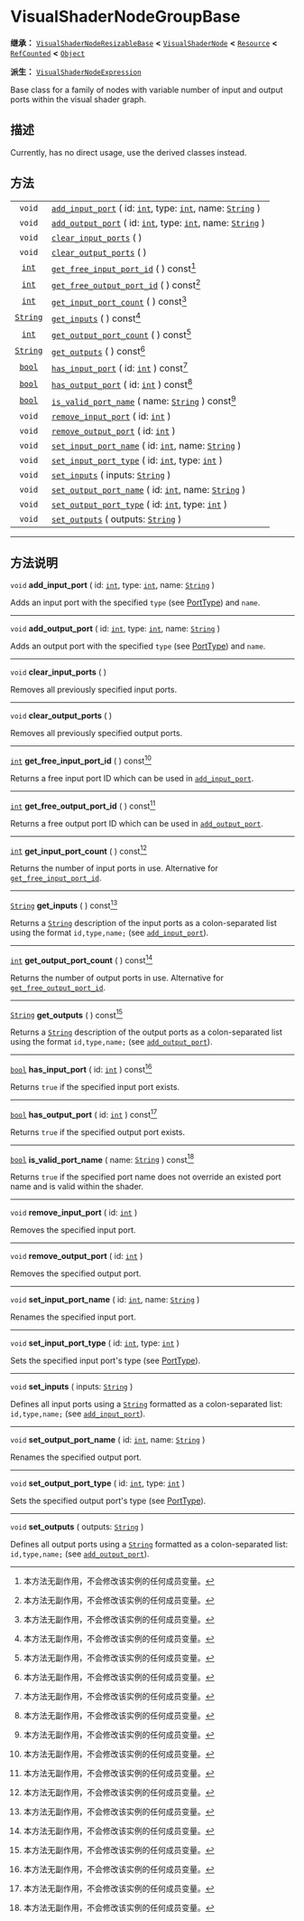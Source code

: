 <!-- ⚠ 请勿编辑本文件 ⚠ -->
<!-- 本文档使用脚本从 WeDot 引擎源码仓库生成。 -->
<!-- 生成脚本：https://github.com/WeDot-Engine/WeDot/tree/master/doc/tools/make_md.py； -->
<!-- 原文件：https://github.com/WeDot-Engine/WeDot/tree/master/doc/classes/VisualShaderNodeGroupBase.xml。 -->

<div id="_class_visualshadernodegroupbase"></div>

# VisualShaderNodeGroupBase

**继承：** [`VisualShaderNodeResizableBase`](class_visualshadernoderesizablebase.md) **<** [`VisualShaderNode`](class_visualshadernode.md) **<** [`Resource`](class_resource.md) **<** [`RefCounted`](class_refcounted.md) **<** [`Object`](class_object.md)

**派生：** [`VisualShaderNodeExpression`](class_visualshadernodeexpression.md)

Base class for a family of nodes with variable number of input and output ports within the visual shader graph.

## 描述

Currently, has no direct usage, use the derived classes instead.

## 方法

|||
|:-:|:--|
| `void`                      | [`add_input_port`](class_visualshadernodegroupbase.md#class_visualshadernodegroupbase_method_add_input_port) ( id: [`int`](class_int.md), type: [`int`](class_int.md), name: [`String`](class_string.md) )   |
| `void`                      | [`add_output_port`](class_visualshadernodegroupbase.md#class_visualshadernodegroupbase_method_add_output_port) ( id: [`int`](class_int.md), type: [`int`](class_int.md), name: [`String`](class_string.md) ) |
| `void`                      | [`clear_input_ports`](class_visualshadernodegroupbase.md#class_visualshadernodegroupbase_method_clear_input_ports) ( )                                                                                       |
| `void`                      | [`clear_output_ports`](class_visualshadernodegroupbase.md#class_visualshadernodegroupbase_method_clear_output_ports) ( )                                                                                     |
| [`int`](class_int.md)       | [`get_free_input_port_id`](class_visualshadernodegroupbase.md#class_visualshadernodegroupbase_method_get_free_input_port_id) ( ) const[^const]                                                               |
| [`int`](class_int.md)       | [`get_free_output_port_id`](class_visualshadernodegroupbase.md#class_visualshadernodegroupbase_method_get_free_output_port_id) ( ) const[^const]                                                             |
| [`int`](class_int.md)       | [`get_input_port_count`](class_visualshadernodegroupbase.md#class_visualshadernodegroupbase_method_get_input_port_count) ( ) const[^const]                                                                   |
| [`String`](class_string.md) | [`get_inputs`](class_visualshadernodegroupbase.md#class_visualshadernodegroupbase_method_get_inputs) ( ) const[^const]                                                                                       |
| [`int`](class_int.md)       | [`get_output_port_count`](class_visualshadernodegroupbase.md#class_visualshadernodegroupbase_method_get_output_port_count) ( ) const[^const]                                                                 |
| [`String`](class_string.md) | [`get_outputs`](class_visualshadernodegroupbase.md#class_visualshadernodegroupbase_method_get_outputs) ( ) const[^const]                                                                                     |
| [`bool`](class_bool.md)     | [`has_input_port`](class_visualshadernodegroupbase.md#class_visualshadernodegroupbase_method_has_input_port) ( id: [`int`](class_int.md) ) const[^const]                                                     |
| [`bool`](class_bool.md)     | [`has_output_port`](class_visualshadernodegroupbase.md#class_visualshadernodegroupbase_method_has_output_port) ( id: [`int`](class_int.md) ) const[^const]                                                   |
| [`bool`](class_bool.md)     | [`is_valid_port_name`](class_visualshadernodegroupbase.md#class_visualshadernodegroupbase_method_is_valid_port_name) ( name: [`String`](class_string.md) ) const[^const]                                     |
| `void`                      | [`remove_input_port`](class_visualshadernodegroupbase.md#class_visualshadernodegroupbase_method_remove_input_port) ( id: [`int`](class_int.md) )                                                             |
| `void`                      | [`remove_output_port`](class_visualshadernodegroupbase.md#class_visualshadernodegroupbase_method_remove_output_port) ( id: [`int`](class_int.md) )                                                           |
| `void`                      | [`set_input_port_name`](class_visualshadernodegroupbase.md#class_visualshadernodegroupbase_method_set_input_port_name) ( id: [`int`](class_int.md), name: [`String`](class_string.md) )                      |
| `void`                      | [`set_input_port_type`](class_visualshadernodegroupbase.md#class_visualshadernodegroupbase_method_set_input_port_type) ( id: [`int`](class_int.md), type: [`int`](class_int.md) )                            |
| `void`                      | [`set_inputs`](class_visualshadernodegroupbase.md#class_visualshadernodegroupbase_method_set_inputs) ( inputs: [`String`](class_string.md) )                                                                 |
| `void`                      | [`set_output_port_name`](class_visualshadernodegroupbase.md#class_visualshadernodegroupbase_method_set_output_port_name) ( id: [`int`](class_int.md), name: [`String`](class_string.md) )                    |
| `void`                      | [`set_output_port_type`](class_visualshadernodegroupbase.md#class_visualshadernodegroupbase_method_set_output_port_type) ( id: [`int`](class_int.md), type: [`int`](class_int.md) )                          |
| `void`                      | [`set_outputs`](class_visualshadernodegroupbase.md#class_visualshadernodegroupbase_method_set_outputs) ( outputs: [`String`](class_string.md) )                                                              |

<!-- rst-class:: classref-section-separator -->

---

## 方法说明

<div id="_class_visualshadernodegroupbase_method_add_input_port"></div>

`void` **add_input_port** ( id: [`int`](class_int.md), type: [`int`](class_int.md), name: [`String`](class_string.md) )<div id="class_visualshadernodegroupbase_method_add_input_port"></div>

Adds an input port with the specified `type` (see [PortType](#enum_visualshadernode_porttype)) and `name`.

<!-- rst-class:: classref-item-separator -->

---

<div id="_class_visualshadernodegroupbase_method_add_output_port"></div>

`void` **add_output_port** ( id: [`int`](class_int.md), type: [`int`](class_int.md), name: [`String`](class_string.md) )<div id="class_visualshadernodegroupbase_method_add_output_port"></div>

Adds an output port with the specified `type` (see [PortType](#enum_visualshadernode_porttype)) and `name`.

<!-- rst-class:: classref-item-separator -->

---

<div id="_class_visualshadernodegroupbase_method_clear_input_ports"></div>

`void` **clear_input_ports** ( )<div id="class_visualshadernodegroupbase_method_clear_input_ports"></div>

Removes all previously specified input ports.

<!-- rst-class:: classref-item-separator -->

---

<div id="_class_visualshadernodegroupbase_method_clear_output_ports"></div>

`void` **clear_output_ports** ( )<div id="class_visualshadernodegroupbase_method_clear_output_ports"></div>

Removes all previously specified output ports.

<!-- rst-class:: classref-item-separator -->

---

<div id="_class_visualshadernodegroupbase_method_get_free_input_port_id"></div>

[`int`](class_int.md) **get_free_input_port_id** ( ) const[^const]<div id="class_visualshadernodegroupbase_method_get_free_input_port_id"></div>

Returns a free input port ID which can be used in [`add_input_port`](class_visualshadernodegroupbase.md#class_visualshadernodegroupbase_method_add_input_port).

<!-- rst-class:: classref-item-separator -->

---

<div id="_class_visualshadernodegroupbase_method_get_free_output_port_id"></div>

[`int`](class_int.md) **get_free_output_port_id** ( ) const[^const]<div id="class_visualshadernodegroupbase_method_get_free_output_port_id"></div>

Returns a free output port ID which can be used in [`add_output_port`](class_visualshadernodegroupbase.md#class_visualshadernodegroupbase_method_add_output_port).

<!-- rst-class:: classref-item-separator -->

---

<div id="_class_visualshadernodegroupbase_method_get_input_port_count"></div>

[`int`](class_int.md) **get_input_port_count** ( ) const[^const]<div id="class_visualshadernodegroupbase_method_get_input_port_count"></div>

Returns the number of input ports in use. Alternative for [`get_free_input_port_id`](class_visualshadernodegroupbase.md#class_visualshadernodegroupbase_method_get_free_input_port_id).

<!-- rst-class:: classref-item-separator -->

---

<div id="_class_visualshadernodegroupbase_method_get_inputs"></div>

[`String`](class_string.md) **get_inputs** ( ) const[^const]<div id="class_visualshadernodegroupbase_method_get_inputs"></div>

Returns a [`String`](class_string.md) description of the input ports as a colon-separated list using the format `id,type,name;` (see [`add_input_port`](class_visualshadernodegroupbase.md#class_visualshadernodegroupbase_method_add_input_port)).

<!-- rst-class:: classref-item-separator -->

---

<div id="_class_visualshadernodegroupbase_method_get_output_port_count"></div>

[`int`](class_int.md) **get_output_port_count** ( ) const[^const]<div id="class_visualshadernodegroupbase_method_get_output_port_count"></div>

Returns the number of output ports in use. Alternative for [`get_free_output_port_id`](class_visualshadernodegroupbase.md#class_visualshadernodegroupbase_method_get_free_output_port_id).

<!-- rst-class:: classref-item-separator -->

---

<div id="_class_visualshadernodegroupbase_method_get_outputs"></div>

[`String`](class_string.md) **get_outputs** ( ) const[^const]<div id="class_visualshadernodegroupbase_method_get_outputs"></div>

Returns a [`String`](class_string.md) description of the output ports as a colon-separated list using the format `id,type,name;` (see [`add_output_port`](class_visualshadernodegroupbase.md#class_visualshadernodegroupbase_method_add_output_port)).

<!-- rst-class:: classref-item-separator -->

---

<div id="_class_visualshadernodegroupbase_method_has_input_port"></div>

[`bool`](class_bool.md) **has_input_port** ( id: [`int`](class_int.md) ) const[^const]<div id="class_visualshadernodegroupbase_method_has_input_port"></div>

Returns `true` if the specified input port exists.

<!-- rst-class:: classref-item-separator -->

---

<div id="_class_visualshadernodegroupbase_method_has_output_port"></div>

[`bool`](class_bool.md) **has_output_port** ( id: [`int`](class_int.md) ) const[^const]<div id="class_visualshadernodegroupbase_method_has_output_port"></div>

Returns `true` if the specified output port exists.

<!-- rst-class:: classref-item-separator -->

---

<div id="_class_visualshadernodegroupbase_method_is_valid_port_name"></div>

[`bool`](class_bool.md) **is_valid_port_name** ( name: [`String`](class_string.md) ) const[^const]<div id="class_visualshadernodegroupbase_method_is_valid_port_name"></div>

Returns `true` if the specified port name does not override an existed port name and is valid within the shader.

<!-- rst-class:: classref-item-separator -->

---

<div id="_class_visualshadernodegroupbase_method_remove_input_port"></div>

`void` **remove_input_port** ( id: [`int`](class_int.md) )<div id="class_visualshadernodegroupbase_method_remove_input_port"></div>

Removes the specified input port.

<!-- rst-class:: classref-item-separator -->

---

<div id="_class_visualshadernodegroupbase_method_remove_output_port"></div>

`void` **remove_output_port** ( id: [`int`](class_int.md) )<div id="class_visualshadernodegroupbase_method_remove_output_port"></div>

Removes the specified output port.

<!-- rst-class:: classref-item-separator -->

---

<div id="_class_visualshadernodegroupbase_method_set_input_port_name"></div>

`void` **set_input_port_name** ( id: [`int`](class_int.md), name: [`String`](class_string.md) )<div id="class_visualshadernodegroupbase_method_set_input_port_name"></div>

Renames the specified input port.

<!-- rst-class:: classref-item-separator -->

---

<div id="_class_visualshadernodegroupbase_method_set_input_port_type"></div>

`void` **set_input_port_type** ( id: [`int`](class_int.md), type: [`int`](class_int.md) )<div id="class_visualshadernodegroupbase_method_set_input_port_type"></div>

Sets the specified input port's type (see [PortType](#enum_visualshadernode_porttype)).

<!-- rst-class:: classref-item-separator -->

---

<div id="_class_visualshadernodegroupbase_method_set_inputs"></div>

`void` **set_inputs** ( inputs: [`String`](class_string.md) )<div id="class_visualshadernodegroupbase_method_set_inputs"></div>

Defines all input ports using a [`String`](class_string.md) formatted as a colon-separated list: `id,type,name;` (see [`add_input_port`](class_visualshadernodegroupbase.md#class_visualshadernodegroupbase_method_add_input_port)).

<!-- rst-class:: classref-item-separator -->

---

<div id="_class_visualshadernodegroupbase_method_set_output_port_name"></div>

`void` **set_output_port_name** ( id: [`int`](class_int.md), name: [`String`](class_string.md) )<div id="class_visualshadernodegroupbase_method_set_output_port_name"></div>

Renames the specified output port.

<!-- rst-class:: classref-item-separator -->

---

<div id="_class_visualshadernodegroupbase_method_set_output_port_type"></div>

`void` **set_output_port_type** ( id: [`int`](class_int.md), type: [`int`](class_int.md) )<div id="class_visualshadernodegroupbase_method_set_output_port_type"></div>

Sets the specified output port's type (see [PortType](#enum_visualshadernode_porttype)).

<!-- rst-class:: classref-item-separator -->

---

<div id="_class_visualshadernodegroupbase_method_set_outputs"></div>

`void` **set_outputs** ( outputs: [`String`](class_string.md) )<div id="class_visualshadernodegroupbase_method_set_outputs"></div>

Defines all output ports using a [`String`](class_string.md) formatted as a colon-separated list: `id,type,name;` (see [`add_output_port`](class_visualshadernodegroupbase.md#class_visualshadernodegroupbase_method_add_output_port)).

[^virtual]: 本方法通常需要用户覆盖才能生效。
[^const]: 本方法无副作用，不会修改该实例的任何成员变量。
[^vararg]: 本方法除了能接受在此处描述的参数外，还能够继续接受任意数量的参数。
[^constructor]: 本方法用于构造某个类型。
[^static]: 调用本方法无需实例，可直接使用类名进行调用。
[^operator]: 本方法描述的是使用本类型作为左操作数的有效运算符。
[^bitfield]: 这个值是由下列位标志构成位掩码的整数。
[^void]: 无返回值。
